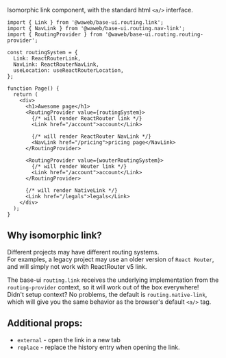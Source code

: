 Isomorphic link component, with the standard html `<a/>` interface.

```tsx
import { Link } from '@waweb/base-ui.routing.link';
import { NavLink } from '@waweb/base-ui.routing.nav-link';
import { RoutingProvider } from '@waweb/base-ui.routing.routing-provider';

const routingSystem = {
  Link: ReactRouterLink,
  NavLink: ReactRouterNavLink,
  useLocation: useReactRouterLocation,
};

function Page() {
  return (
    <div>
      <h1>Awesome page</h1>
      <RoutingProvider value={routingSystem}>
        {/* will render ReactRouter link */}
        <Link href="/account">account</Link>

        {/* will render ReactRouter NavLink */}
        <NavLink href="/pricing">pricing page</NavLink>
      </RoutingProvider>

      <RoutingProvider value={wouterRoutingSystem}>
        {/* will render Wouter link */}
        <Link href="/account">account</Link>
      </RoutingProvider>

      {/* will render NativeLink */}
      <Link href="/legals">legals</Link>
    </div>
  );
}
```

## Why isomorphic link?

Different projects may have different routing systems.  
For examples, a legacy project may use an older version of `React Router`, and will simply not work with ReactRouter v5 link.

The base-ui `routing.link` receives the underlying implementation from the `routing-provider` context, so it will work out of the box everywhere!  
Didn't setup context? No problems, the default is `routing.native-link`, which will give you the same behavior as the browser's default `<a/>` tag.

## Additional props:

- `external` - open the link in a new tab
- `replace` - replace the history entry when opening the link.
